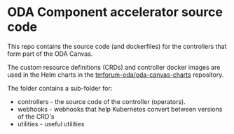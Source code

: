 # ODA Component accelerator source code

This repo contains the source code (and dockerfiles) for the controllers that form part of the ODA Canvas.

The custom resource definitions (CRDs) and controller docker images are used in the Helm charts in the [tmforum-oda/oda-canvas-charts](https://github.com/tmforum-oda/oda-canvas-charts) repository.


The folder contains a sub-folder for:
* controllers - the source code of the controller (operators).
* webhooks - webhooks that help Kubernetes convert between versions of the CRD's
* utilities - useful utilities

